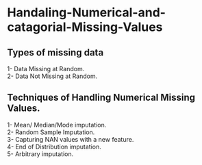 <h1> Handaling-Numerical-and-catagorial-Missing-Values</h1>  
<h2>Types of missing data</h2> 

 1- Data Missing at Random.  
 2- Data Not Missing at Random.

<h2> Techniques of Handling Numerical Missing Values.</h2>  

1- Mean/ Median/Mode imputation.  
2- Random Sample Imputation.  
3- Capturing NAN values with a new feature.  
4- End of Distribution imputation.  
5- Arbitrary imputation.
